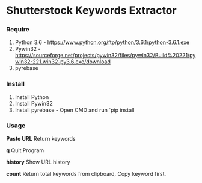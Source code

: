 # Shutterstock Keywords Extractor

### Require
1. Python 3.6 - https://www.python.org/ftp/python/3.6.1/python-3.6.1.exe
2. Pywin32 - https://sourceforge.net/projects/pywin32/files/pywin32/Build%20221/pywin32-221.win32-py3.6.exe/download
3. pyrebase

### Install
1. Install Python
2. Install Pywin32
3. Install pyrebase - Open CMD and run `pip install 

### Usage
**Paste URL**
Return keywords

**q**
Quit Program

**history**
Show URL history

**count**
Return total keywords from clipboard, Copy keyword first.
